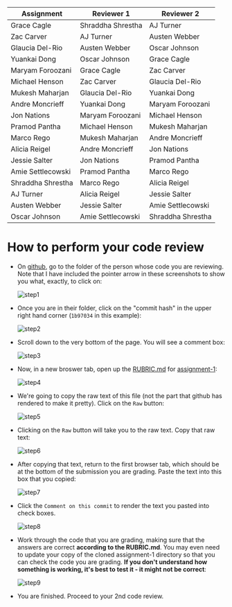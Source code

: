 Assignment|Reviewer 1|Reviewer 2
----------|----------|----------
Grace Cagle|Shraddha Shrestha|AJ Turner
Zac Carver|AJ Turner|Austen Webber
Glaucia Del-Rio|Austen Webber|Oscar Johnson
Yuankai Dong|Oscar Johnson|Grace Cagle
Maryam Foroozani|Grace Cagle|Zac Carver
Michael Henson|Zac Carver|Glaucia Del-Rio
Mukesh Maharjan|Glaucia Del-Rio|Yuankai Dong
Andre Moncrieff|Yuankai Dong|Maryam Foroozani
Jon Nations|Maryam Foroozani|Michael Henson
Pramod Pantha|Michael Henson|Mukesh Maharjan
Marco Rego|Mukesh Maharjan|Andre Moncrieff
Alicia Reigel|Andre Moncrieff|Jon Nations
Jessie Salter|Jon Nations|Pramod Pantha
Amie Settlecowski|Pramod Pantha|Marco Rego
Shraddha Shrestha|Marco Rego|Alicia Reigel
AJ Turner|Alicia Reigel|Jessie Salter
Austen Webber|Jessie Salter|Amie Settlecowski
Oscar Johnson|Amie Settlecowski|Shraddha Shrestha

# How to perform your code review

* On [github](https://github.com), go to the folder of the person whose code you are reviewing.  Note that I have included the pointer arrow in these screenshots to show you what, exactly, to click on:

    ![step1](https://github.com/biolprogramming/assignment-1/blob/master/images/step1.png)

* Once you are in their folder, click on the "commit hash" in the upper right hand corner (`1b97034` in this example):

    ![step2](https://github.com/biolprogramming/assignment-1/blob/master/images/step2.png)

* Scroll down to the very bottom of the page.  You will see a comment box:

    ![step3](https://github.com/biolprogramming/assignment-1/blob/master/images/step3.png)

* Now, in a new broswer tab, open up the [RUBRIC.md](https://github.com/biolprogramming/assignment-1/blob/master/RUBRIC.md) for [assignment-1](https://github.com/biolprogramming/assignment-1):

    ![step4](https://github.com/biolprogramming/assignment-1/blob/master/images/step4.png)

* We're going to copy the raw text of this file (not the part that github has rendered to make it pretty).  Click on the `Raw` button:

    ![step5](https://github.com/biolprogramming/assignment-1/blob/master/images/step5.png)

* Clicking on the `Raw` button will take you to the raw text.  Copy that raw text:

    ![step6](https://github.com/biolprogramming/assignment-1/blob/master/images/step6.png)

* After copying that text, return to the first browser tab, which should be at the bottom of the submission you are grading. Paste the text into this box that you copied:

    ![step7](https://github.com/biolprogramming/assignment-1/blob/master/images/step7.png)

* Click the `Comment on this commit` to render the text you pasted into check boxes.

    ![step8](https://github.com/biolprogramming/assignment-1/blob/master/images/step8.png)

* Work through the code that you are grading, making sure that the answers are correct **according to the RUBRIC.md**.  You may even need to update your copy of the cloned assignment-1 directory so that you can check the code you are grading.  **If you don't understand how something is working, it's best to test it - it might not be correct**:

    ![step9](https://github.com/biolprogramming/assignment-1/blob/master/images/step9.png)

* You are finished.  Proceed to your 2nd code review.
